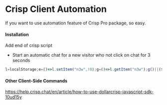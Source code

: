 # Crisp Client Automation

If you want to use automation feature of Crisp Pro package, so easy.

#### Installation
Add end of crisp script

- Start an automatic chat for a new visitor who not click on chat for 3 seconds
```js
l=localStorage;e=()=>l.setItem("n3w",!0);g=()=>l.getItem("n3w");g()||($crisp.push(["on","chat:initiated",e]),$crisp.push(["on","session:loaded",()=>{setTimeout(()=>{g()||($crisp.push(["do","chat:open"]),e())},3e3)}]));
```

#### Other Client-Side Commands
https://help.crisp.chat/en/article/how-to-use-dollarcrisp-javascript-sdk-10ud15y
